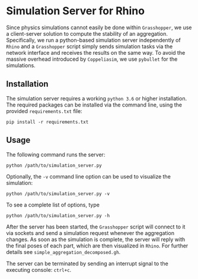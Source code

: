 # Simulation Server for Rhino

Since physics simulations cannot easily be done within `Grasshopper`, we use a client-server solution to compute the stability of an aggregation. Specifically, we run a python-based simulation server independently of `Rhino` and a `Grasshopper` script simply sends simulation tasks via the network interface and receives the results on the same way. To avoid the massive overhead introduced by `Coppeliasim`, we use `pybullet` for the simulations.  

## Installation

The simulation server requires a working `python 3.6` or higher installation. The required packages can be installed via the command line, using the provided `requirements.txt` file:

`pip install -r requirements.txt`

## Usage

The following command runs the server:

`python /path/to/simulation_server.py`

Optionally, the `-v` command line option can be used to visualize the simulation:

`python /path/to/simulation_server.py -v`

To see a complete list of options, type 

`python /path/to/simulation_server.py -h`

After the server has been started, the `Grasshopper` script will connect to it via sockets and send a simulation request whenever the aggregation changes. As soon as the simulation is complete, the server will reply with the final poses of each part, which are then visualized in `Rhino`. For further details see `simple_aggregation_decomposed.gh`.

The server can be terminated by sending an interrupt signal to the executing console: `ctrl+c`.

